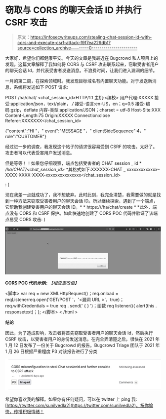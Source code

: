 # 窃取与 CORS 的聊天会话 ID 并执行 CSRF 攻击

> 原文：<https://infosecwriteups.com/stealing-chat-session-id-with-cors-and-execute-csrf-attack-f9f7ea229db1?source=collection_archive---------0----------------------->

大家好，希望你们都健康平安。今天的文章是我最近在 Bugcrowd 私人项目上的发现。这篇文章解释了我如何将 CORS 与 CSRF 攻击联系起来，窃取受害者用户的聊天会话 Id，并代表受害者发送消息。不浪费时间，让我们进入漏洞的细节。

一月的第二周，在探索<redacted>领域时。我发现目标域名有内置聊天功能。对于发送新消息，系统将发送如下 POST 请求:</redacted>

POST /ha/chat/ <chat_session_id>HTTP/1.1
主机:<编校>
用户代理:XXXXX
接受:application/json，text/plain， */*
接受-语言:en-US，en；q=0.5
接受-编码:gzip，deflate
内容-类型:application/JSON；charset = utf-8
Host-Site:XXX
Content-Length:75
Origin:XXXXX
Connection:close
Referer:XXXXXXX</chat_session_id>

{"content":"HI "，" event":"MESSAGE "，" clientSideSequence":4，" role":"CUSTOMER"}

经过进一步的调查，我发现这个帖子的请求很容易受到 CSRF 的攻击。太好了。攻击者可以代表受害用户发送消息。

但是等等！！如果您仔细观察，端点包括受害者的 CHAT session _ id * */ha/CHAT/<chat_session_id>* *其格式如下:XXXXXX-CHAT _ xxxxxxxxxxxxx–XXXX-XXXX-XXXX-xxxxxxxxxxxxxxx</chat_session_id>

: (

现在我差一点就成功了，我不想放弃。此时此刻，我完全清楚，我需要做的就是找到一种方法来窃取受害者用户的聊天会话 ID。所以继续探索，遇到了一个端点，它帮助我创建受害用户的聊天会话 ID。* * https://<redacted>/ha/chat/create * *此外，端点没有 CORS 和 CSRF 保护。如此快速地创建了 CORS POC 代码并验证了该端点易受 CORS 攻击: )</redacted>

![](img/7dabb7c224ee3f534c37e9d680c54eff.png)

**CORS POC 代码示例:** *【相应更改值】*

<脚本>
var req = new XMLHttpRequest()；req.onload = reqListenerreq.open('GET/POST '，'<漏洞 URL >'，true)；req.withCredentials = true
req . send(' { } ')；函数 req listener(){ alert(this . responsetext)；};
</脚本>
< /html >

**结论**

因此，为了造成影响，攻击者将首先窃取受害者用户的聊天会话 Id，然后执行 CSRF 攻击，以受害者用户的身份发送消息。在完全弄清楚之后，很快在 2021 年 1 月 12 日发布了一份关于 Bugcrowd 的报告。Bugcrowd Triage 团队于 2021 年 1 月 26 日根据严重程度 P3 对该报告进行了分类

![](img/66c6b7fb1500754ac07b5f5459a3c952.png)

希望你喜欢我的解释。如果你有任何疑问，可以在 twitter 上 ping 我:[https://twitter.com/sunilyedla2](https://twitter.com/sunilyedla2)。祝你愉快，传播积极情绪！